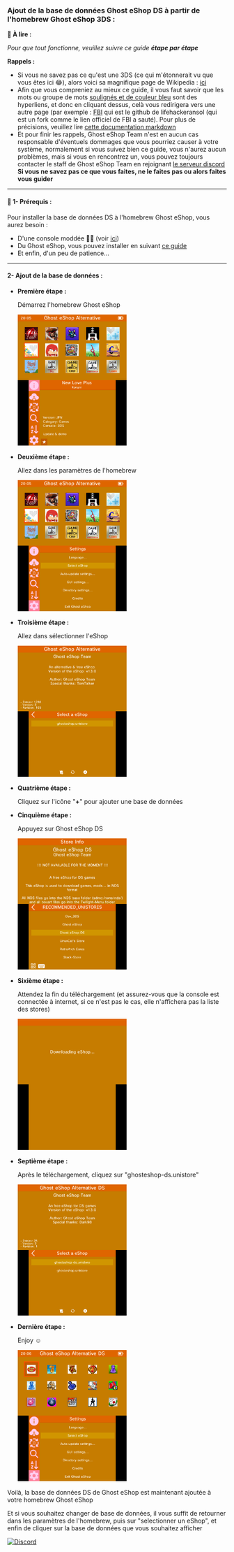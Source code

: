 ### __Ajout de la base de données Ghost eShop DS à partir de l'homebrew Ghost eShop 3DS :__


**📙 À lire :**

*Pour que tout fonctionne, veuillez suivre ce guide **étape par étape***


**Rappels :**
* Si vous ne savez pas ce qu'est une 3DS (ce qui m'étonnerait vu que vous êtes ici 😂), alors voici sa magnifique page de Wikipedia : [ici](https://fr.wikipedia.org/wiki/Nintendo_3DS)
* Afin que vous compreniez au mieux ce guide, il vous faut savoir que les mots ou groupe de mots [soulignés et de couleur bleu]() sont des hyperliens, et donc en cliquant dessus, celà vous redirigera vers une autre page (par exemple : [FBI](https://github.com/lifehackerhansol/FBI) qui est le github de lifehackeransol (qui est un fork comme le lien officiel de FBI a sauté). Pour plus de précisions, veuillez lire [cette documentation markdown](https://cours-web.ch/divers/markdown/)
* Et pour finir les rappels, Ghost eShop Team n'est en aucun cas responsable d'éventuels dommages que vous pourriez causer à votre système, normalement si vous suivez bien ce guide, vous n'aurez aucun problèmes, mais si vous en rencontrez un, vous pouvez toujours contacter le staff de Ghost eShop Team en rejoignant [le serveur discord](https://discord.gg/a7vdfT6YPq)
**Si vous ne savez pas ce que vous faites, ne le faites pas ou alors faites vous guider**

___
#### 🏁 1- Prérequis :
Pour installer la base de données DS à l'homebrew Ghost eShop, vous aurez besoin :

* D'une console moddée 🏴‍☠️ (voir [ici](https://3ds.hacks.guide/fr_FR))
* Du Ghost eShop, vous pouvez installer en suivant [ce guide](./first_install-fr.md)
* Et enfin, d'un peu de patience...

___
#### 2- Ajout de la base de données :

* **Première étape :**

    Démarrez l'homebrew Ghost eShop
    <div><img src="screen/1.png" height="300px"></div>
* **Deuxième étape :**

    Allez dans les paramètres de l'homebrew
    <div><img src="screen/2.png" height="300px"></div>
* **Troisième étape :**

    Allez dans sélectionner l'eShop
    <div><img src="screen/3.png" height="300px"></div>
* **Quatrième étape :**

    Cliquez sur l'icône "**+**" pour ajouter une base de données 
* **Cinquième étape :**

    Appuyez sur Ghost eShop DS
    <div><img src="screen/5.png" height="300px"></div>
* **Sixième étape :**

    Attendez la fin du téléchargement (et assurez-vous que la console est connectée à internet, si ce n'est pas le cas, elle n'affichera pas la liste des stores)
    <div><img src="screen/6.png" height="300px"></div>
* **Septième étape :**

    Après le téléchargement, cliquez sur "ghosteshop-ds.unistore"
    <div><img src="screen/7.png" height="300px"></div>
* **Dernière étape :**

    Enjoy ☺️​
    <div><img src="screen/8.png" height="300px"></div>

Voilà, la base de données DS de Ghost eShop est maintenant ajoutée à votre homebrew Ghost eShop

Et si vous souhaitez changer de base de données, il vous suffit de retourner dans les paramètres de l'homebrew, puis sur "selectionner un eShop", et enfin de cliquer sur la base de données que vous souhaitez afficher

[![Discord](https://discordapp.com/api/guilds/633965704424718336/widget.png?style=banner3&time)](https://discord.gg/a7vdfT6YPq)
